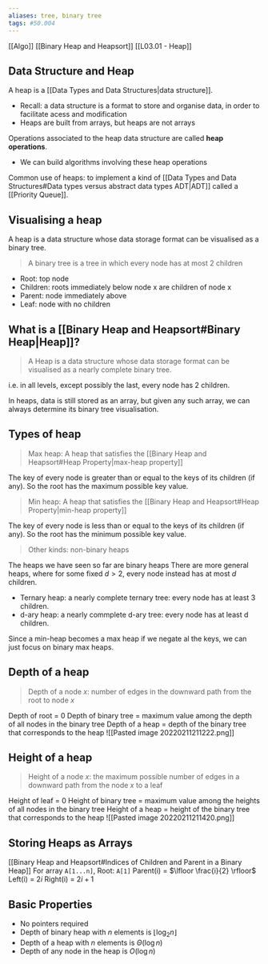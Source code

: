 ```yaml
---
aliases: tree, binary tree
tags: #50.004
---
```

[[Algo]]
[[Binary Heap and Heapsort]]
[[L03.01 - Heap]]

## Data Structure and Heap
A heap is a [[Data Types and Data Structures|data structure]].
- Recall: a data structure is a format to store and organise data, in order to facilitate acess and modification
- Heaps are built from arrays, but heaps are not arrays

Operations associated to the heap data structure are called **heap operations**.
- We can build algorithms involving these heap operations

Common use of heaps: to implement a kind of [[Data Types and Data Structures#Data types versus abstract data types ADT|ADT]] called a [[Priority Queue]].

## Visualising a heap
A heap is a data structure whose data storage format can be visualised as a binary tree.

> A binary tree is a tree in which every node has at most 2 children

- Root: top node
- Children: roots immediately below node x are children of node x
- Parent: node immediately above
- Leaf: node with no children

## What is a [[Binary Heap and Heapsort#Binary Heap|Heap]]?
> A Heap is a data structure whose data storage format can be visualised as a nearly complete binary tree.

i.e. in all levels, except possibly the last, every node has 2 children.

In heaps, data is still stored as an array, but given any such array, we can always determine its binary tree visualisation.

## Types of heap
> Max heap: A heap that satisfies the [[Binary Heap and Heapsort#Heap Property|max-heap property]]

The key of every node is greater than or equal to the keys of its children (if any).
So the root has the maximum possible key value.

> Min heap: A heap that satisfies the [[Binary Heap and Heapsort#Heap Property|min-heap property]]

The key of every node is less than or equal to the keys of its children (if any).
So the root has the minimum possible key value.

> Other kinds: non-binary heaps

The heaps we have seen so far are binary heaps
There are more general heaps, where for some fixed $d>2$, every node instead has at most $d$ children.
- Ternary heap: a nearly complete ternary tree: every node has at least 3 children.
- d-ary heap: a nearly commplete d-ary tree: every node has at least d children.

Since a min-heap becomes a max heap if we negate al the keys, we can just focus on binary max heaps.

## Depth of a heap
> Depth of a node $x$: number of edges in the downward path from the root to node $x$

Depth of root = 0
Depth of binary tree = maximum value among the depth of all nodes in the binary tree
Depth of a heap = depth of the binary tree that corresponds to the heap
![[Pasted image 20220211211222.png]]

## Height of a heap
> Height of a node $x$: the maximum possible number of edges in a downward path from the node $x$ to a leaf

Height of leaf = 0
Height of binary tree = maximum value among the heights of all nodes in the binary tree
Height of a heap = height of the binary tree that corresponds to the heap
![[Pasted image 20220211211420.png]]

## Storing Heaps as Arrays
[[Binary Heap and Heapsort#Indices of Children and Parent in a Binary Heap]]
For array `A[1...n]`,
Root: `A[1]`
Parent(i) = $\lfloor \frac{i}{2} \rfloor$
Left(i) = $2i$
Right(i) = $2i + 1$

## Basic Properties
- No pointers required
- Depth of binary heap with $n$ elements is $\lfloor \log_2{n} \rfloor$
- Depth of a heap with $n$ elements is $\Theta(\log{n})$
- Depth of any node in the heap is $O(\log{n})$